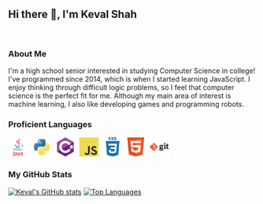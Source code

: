 ## Hi there 👋, I'm Keval Shah

<div>
  <img src="https://komarev.com/ghpvc/?username=kevalshah2005&style=flat-square&color=red" alt=""/>
</div>

### About Me
I'm a high school senior interested in studying Computer Science in college! I've programmed since 2014, which is when I started learning JavaScript. I enjoy thinking through difficult logic problems, so I feel that computer science is the perfect fit for me. Although my main area of interest is machine learning, I also like developing games and programming robots.

### Proficient Languages
<div>
  <img src="https://github.com/devicons/devicon/blob/master/icons/java/java-original-wordmark.svg" title="Java" alt="Java" width="40" height="40"/>&nbsp;
  <img src="https://github.com/devicons/devicon/blob/master/icons/python/python-original.svg" title="Python" alt="Python" width="40" height="40"/>&nbsp;
  <img src="https://github.com/devicons/devicon/blob/master/icons/csharp/csharp-original.svg" title="C#" alt="C#" width="40" height="40"/>&nbsp;
  <img src="https://github.com/devicons/devicon/blob/master/icons/javascript/javascript-original.svg" title="JavaScript" alt="JavaScript" width="40" height="40"/>&nbsp;
  <img src="https://github.com/devicons/devicon/blob/master/icons/css3/css3-plain-wordmark.svg"  title="CSS3" alt="CSS" width="40" height="40"/>&nbsp;
  <img src="https://github.com/devicons/devicon/blob/master/icons/html5/html5-original.svg" title="HTML5" alt="HTML" width="40" height="40"/>&nbsp;
  <img src="https://github.com/devicons/devicon/blob/master/icons/git/git-original-wordmark.svg" title="Git" **alt="Git" width="40" height="40"/>
</div>


### My GitHub Stats
[![Keval's GitHub stats](https://github-readme-stats.vercel.app/api?username=kevalshah2005&theme=radical)](https://github.com/anuraghazra/github-readme-stats)
[![Top Languages](https://github-readme-stats.vercel.app/api/top-langs/?username=kevalshah2005&theme=radical&langs_count=10&layout=compact)](https://github.com/anuraghazra/github-readme-stats)


<!--
**kevalshah2005/kevalshah2005** is a ✨ _special_ ✨ repository because its `README.md` (this file) appears on your GitHub profile.

Here are some ideas to get you started:

- 🔭 I’m currently working on ...
- 🌱 I’m currently learning ...
- 👯 I’m looking to collaborate on ...
- 🤔 I’m looking for help with ...
- 💬 Ask me about ...
- 📫 How to reach me: ...
- 😄 Pronouns: ...
- ⚡ Fun fact: ...
-->
